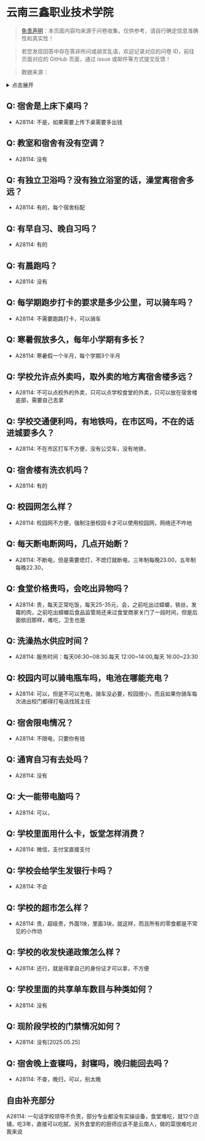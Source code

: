# 云南三鑫职业技术学院

> [免责声明](https://colleges.chat/#_3)：本页面内容均来源于问卷收集，仅供参考，请自行确定信息准确性和真实性！

> 若您发现回答中存在答非所问或胡言乱语，欢迎记录对应的问卷 ID，前往页面对应的 GitHub 页面，通过 issue 或邮件等方式提交反馈！

> 数据来源：

<details><summary>点击展开</summary>
<ul>
<li>A28114: 匿名 (2025 年 05 月)</li>
</ul>
</details>

## Q: 宿舍是上床下桌吗？

- A28114: 不是，如果需要上传下桌需要多出钱

## Q: 教室和宿舍有没有空调？

- A28114: 没有

## Q: 有独立卫浴吗？没有独立浴室的话，澡堂离宿舍多远？

- A28114: 有的，每个宿舍标配

## Q: 有早自习、晚自习吗？

- A28114: 有的

## Q: 有晨跑吗？

- A28114: 没有

## Q: 每学期跑步打卡的要求是多少公里，可以骑车吗？

- A28114: 不需要跑路打卡，可以骑车

## Q: 寒暑假放多久，每年小学期有多长？

- A28114: 寒暑假一个半月，每个学期3个半月

## Q: 学校允许点外卖吗，取外卖的地方离宿舍楼多远？

- A28114: 不可以点校外的外卖，只可以点学校食堂的外卖，只可以放在宿舍楼底部，需要自己去拿

## Q: 学校交通便利吗，有地铁吗，在市区吗，不在的话进城要多久？

- A28114: 不在市区打车不方便，没有公交车，没有地铁，

## Q: 宿舍楼有洗衣机吗？

- A28114: 有的

## Q: 校园网怎么样？

- A28114: 校园网不方便，强制注册校园卡才可以使用校园网，网络还不咋地

## Q: 每天断电断网吗，几点开始断？

- A28114: 不断电，但是需要熄灯，不熄灯就断电，三年制每晚23.00，五年制每晚22.30，

## Q: 食堂价格贵吗，会吃出异物吗？

- A28114: 贵，每天正常吃饭，每天25-35元，会，之前吃出过蟑螂，铁丝，发霉的肉，之前吃出蟑螂后食品监管局还来过食堂商家关门了一段时间，但是后面依旧那样，难吃，卫生也是

## Q: 洗澡热水供应时间？

- A28114: 服务时间：每天06:30\~08:30.每天
12:00\~14:00,每天 16:00\~23:30

## Q: 校园内可以骑电瓶车吗，电池在哪能充电？

- A28114: 可以，但是不可以充电，骑车没必要，校园很小，而且如果你骑车每次进出校门都得打电话找班主任

## Q: 宿舍限电情况？

- A28114: 不限电，只要你有钱

## Q: 通宵自习有去处吗？

- A28114: 没有

## Q: 大一能带电脑吗？

- A28114: 可以，

## Q: 学校里面用什么卡，饭堂怎样消费？

- A28114: 微信，支付宝直接支付

## Q: 学校会给学生发银行卡吗？

- A28114: 不会

## Q: 学校的超市怎么样？

- A28114: 贵，超级贵，外面1块，里面3块，就这样，而且所有的零食都是不常见的小作坊

## Q: 学校的收发快递政策怎么样？

- A28114: 还行，就是得拿自己的身份证才可以拿，不方便

## Q: 学校里面的共享单车数目与种类如何？

- A28114: 没有

## Q: 现阶段学校的门禁情况如何？

- A28114: 没有[2025.05.25]

## Q: 宿舍晚上查寝吗，封寝吗，晚归能回去吗？

- A28114: 不查，晚归，可以，别太晚

## 自由补充部分

A28114: 一句话学校领导不负责，部分专业都没有实操设备，食堂难吃，就12个店铺，吃3年，直接可以吃腻，另外食堂的的厨师应该不是云南人，做的菜很难吃对我来说